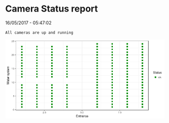 Camera Status report
================
16/05/2017 - 05:47:02

    All cameras are up and running

![](camreport_files/figure-markdown_github/unnamed-chunk-2-1.png)
